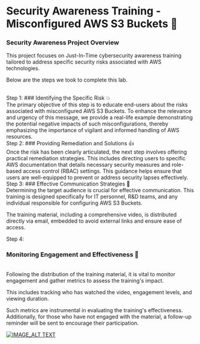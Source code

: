 # Security Awareness Training - Misconfigured AWS S3 Buckets 🧺

### Security Awareness Project Overview
This project focuses on Just-In-Time cybersecurity awareness training tailored to 
address specific security risks associated with AWS technologies.

Below are the steps we took to complete this lab.

<br/>
Step 1:
### Identifying the Specific Risk 💥 
<br/>
The primary objective of this step is to educate end-users about the risks associated with misconfigured AWS S3 Buckets. 
To enhance the relevance and urgency of this message, we provide a real-life example demonstrating 
the potential negative impacts of such misconfigurations, 
thereby emphasizing the importance of vigilant and informed handling of AWS resources.

<br/>
Step 2:
### Providing Remediation and Solutions 👍
<br/>
Once the risk has been clearly articulated, the next step involves offering practical remediation strategies. 
This includes directing users to specific AWS documentation that details necessary security measures and role-based access control (RBAC) settings. 
This guidance helps ensure that users are well-equipped to prevent or address security lapses effectively.

<br/>
Step 3:
### Effective Communication Strategies 📑 
<br/>
Determining the target audience is crucial for effective communication. 
This training is designed specifically for IT personnel, R&D teams, and any individual responsible for configuring AWS S3 Buckets. 

The training material, including a comprehensive video, is distributed directly via email, embedded to avoid external links and ensure ease of access.


Step 4:
### Monitoring Engagement and Effectiveness 👋 
<br/>
Following the distribution of the training material, it is vital to monitor engagement and gather metrics 
to assess the training's impact. 

This includes tracking who has watched the video, engagement levels, and viewing duration. 

Such metrics are instrumental in evaluating the training's effectiveness. 
Additionally, for those who have not engaged with the material, 
a follow-up reminder will be sent to encourage their participation.

[![IMAGE_ALT TEXT](https://img.youtube.com/vi/MFxIpmqld-w/0.jpg)](https://youtu.be/MFxIpmqld-w)

